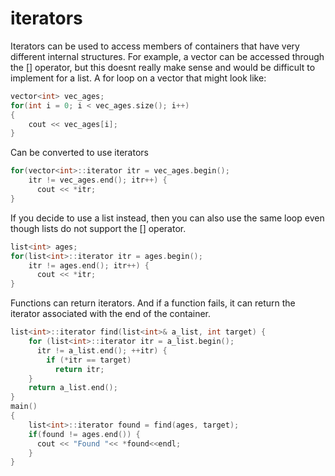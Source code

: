# iterators
Iterators can be used to access members of containers that have very different internal structures.  For example, a vector can be accessed through the [] operator, but this doesnt really make sense and would be difficult to implement for a list.  A for loop on a vector that might look like:
```c++
vector<int> vec_ages; 
for(int i = 0; i < vec_ages.size(); i++)
{
    cout << vec_ages[i];
}
```
Can be converted to use iterators
```c++
for(vector<int>::iterator itr = vec_ages.begin(); 
    itr != vec_ages.end(); itr++) {
      cout << *itr;
}
```
If you decide to use a list instead, then you can also use the same loop even though lists do not support the [] operator.
```c++
list<int> ages;
for(list<int>::iterator itr = ages.begin(); 
    itr != ages.end(); itr++) {
      cout << *itr;
}
```
Functions can return iterators. And if a function fails, it can return the iterator associated with the end of the container.
```c++
list<int>::iterator find(list<int>& a_list, int target) {
    for (list<int>::iterator itr = a_list.begin();
      itr != a_list.end(); ++itr) {
        if (*itr == target)
          return itr;
    }
    return a_list.end();
}
main()
{
    list<int>::iterator found = find(ages, target);
    if(found != ages.end()) {
      cout << "Found "<< *found<<endl;
    }
}
```
